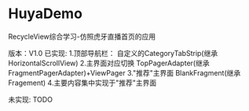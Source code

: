 # HuyaDemo
RecycleView综合学习-仿照虎牙直播首页的应用

版本：V1.0
已实现:
1.顶部导航栏：
  自定义的CategoryTabStrip(继承HorizontalScrollView)
2.主界面对应切换
  TopPagerAdapter(继承FragmentPagerAdapter)+ViewPager
3."推荐"主界面
  BlankFragment(继承Fragement)
4.主要内容集中实现于"推荐"主界面


未实现:
TODO
